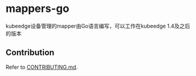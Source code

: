 # mappers-go
kubeedge设备管理的mapper由Go语言编写，可以工作在kubeedge 1.4及之后的版本

## Contribution

Refer to [CONTRIBUTING.md](CONTRIBUTING.md).

